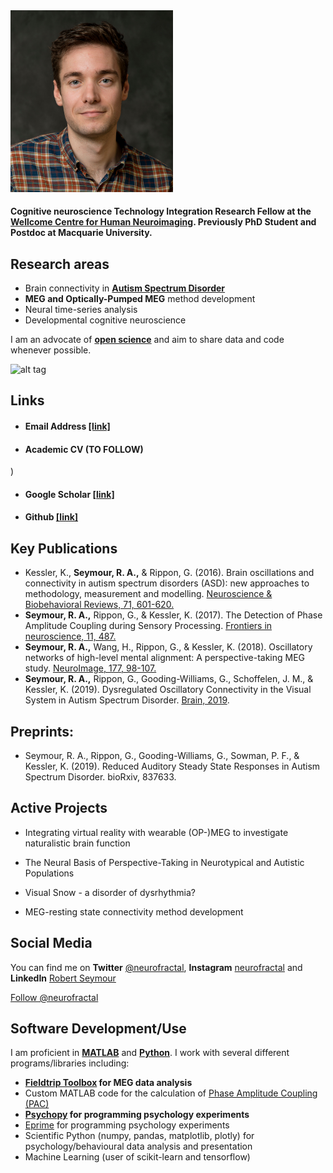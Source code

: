 
<img src="./images/seymour2.jpg" width="260">


#### Cognitive neuroscience Technology Integration Research Fellow at the **[Wellcome Centre for Human Neuroimaging](https://www.fil.ion.ucl.ac.uk/)**. Previously PhD Student and Postdoc at Macquarie University.

## Research areas
- Brain connectivity in **[Autism Spectrum Disorder](http://www.autism.org.uk/about/what-is.aspx)**
- **MEG and Optically-Pumped MEG** method development
- Neural time-series analysis 
- Developmental cognitive neuroscience

I am an advocate of **[open science](https://elifesciences.org/content/5/e16800?utm_campaign=BMC40104U&utm_medium=BMCemail&utm_source=Teradata)** and aim to share data and code whenever possible.

![alt tag](http://i.imgur.com/P9dF0Vp.png)

## Links

* #### Email Address [[link]](mailto:rob.seymour@ucl.ac.uk)

* #### Academic CV (TO FOLLOW)
)
* #### Google Scholar [[link]](https://scholar.google.co.uk/citations?user=IAAhK00AAAAJ&hl=en) 

* #### Github [[link]](http://github.com/neurofractal)

## Key Publications

- Kessler, K., **Seymour, R. A.,** & Rippon, G. (2016). Brain oscillations and connectivity in autism spectrum disorders (ASD): new approaches to methodology, measurement and modelling. [Neuroscience & Biobehavioral Reviews, 71, 601-620.](https://doi.org/10.1016/j.neubiorev.2016.10.002) 
- **Seymour, R. A.,** Rippon, G., & Kessler, K. (2017). The Detection of Phase Amplitude Coupling during Sensory Processing. [Frontiers in neuroscience, 11, 487.](https://doi.org/10.3389/fnins.2017.00487)
- **Seymour, R. A.,** Wang, H., Rippon, G., & Kessler, K. (2018). Oscillatory networks of high-level mental alignment: A perspective-taking MEG study. [NeuroImage, 177, 98-107.](https://doi.org/10.1016/j.neuroimage.2018.05.016) 
- **Seymour, R. A.,** Rippon, G., Gooding-Williams, G., Schoffelen, J. M., & Kessler, K. (2019). Dysregulated Oscillatory Connectivity in the Visual System in Autism Spectrum Disorder. [Brain, 2019](https://doi.org/10.1093/brain/awz214).

## Preprints:
- Seymour, R. A., Rippon, G., Gooding-Williams, G., Sowman, P. F., & Kessler, K. (2019). Reduced Auditory Steady State Responses in Autism Spectrum Disorder. bioRxiv, 837633.


## Active Projects

  * Integrating virtual reality with wearable (OP-)MEG to investigate naturalistic brain function

  * The Neural Basis of Perspective-Taking in Neurotypical and Autistic Populations

  * Visual Snow - a disorder of dysrhythmia? 
  
  * MEG-resting state connectivity method development

## Social Media
  
 You can find me on **Twitter** [@neurofractal](https://twitter.com/neurofractal), **Instagram** [neurofractal](https://www.instagram.com/neurofractal/) and **LinkedIn** [Robert Seymour](https://www.linkedin.com/in/robert-seymour-9aba6580?trk=nav_responsive_tab_profile_pic)
  <dl>
  <a href="https://twitter.com/neurofractal" class="twitter-follow-button" data-show-count="false">Follow @neurofractal</a><script async src="//platform.twitter.com/widgets.js" charset="utf-8"></script>
  </dl>
  
## Software Development/Use

I am proficient in **[MATLAB](https://www.mathworks.com/products/matlab.html)** and **[Python](https://www.python.org/)**. I work with several different programs/libraries including:

* **[Fieldtrip Toolbox](http://www.fieldtriptoolbox.org/) for MEG data analysis**
* Custom MATLAB code for the calculation of [Phase Amplitude Coupling (PAC)](http://neurofractal.tumblr.com/post/137022821953/phase-amplitude-coupling-pac-a-mechanism-for)
* **[Psychopy](http://www.psychopy.org/) for programming psychology experiments**
* [Eprime](https://www.pstnet.com/eprime.cfm) for programming psychology experiments
* Scientific Python (numpy, pandas, matplotlib, plotly) for psychology/behavioural data analysis and presentation
* Machine Learning (user of scikit-learn and tensorflow)

